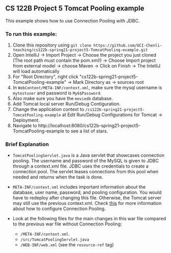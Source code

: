 ## CS 122B Project 5 Tomcat Pooling example

This example shows how to use Connection Pooling with JDBC.

### To run this example: 
1. Clone this repository using `git clone https://github.com/UCI-Chenli-teaching/cs122b-spring21-project5-TomcatPooling-example.git`
2. Open IntelliJ -> Import Project -> Choose the project you just cloned (The root path must contain the pom.xml!) -> Choose Import project from external model -> choose Maven -> Click on Finish -> The IntelliJ will load automatically
3. For "Root Directory", right click "cs122b-spring21-project5-TomcatPooling-example" -> Mark Directory as -> sources root
4. In `WebContent/META-INF/context.xml`, make sure the mysql username is `mytestuser` and password is `My6$Password`.
5. Also make sure you have the `moviedb` database.
6. Add Tomcat local server Run/Debug Contiguration.
7. Change the application context to `/cs122b-spring21-project5-TomcatPooling-example` at Edit Run/Debug Configurations for Tomcat -> Deployment.
8. Navigate to http://localhost:8080/cs122b-spring21-project5-TomcatPooling-example to see a list of stars.

### Brief Explanation
- `TomcatPoolingServlet.java` is a Java servlet that showcases connection pooling. The username and password of the MySQL is given to JDBC through a context.xml file. JDBC uses the credentials to create a connection pool. The servlet leases connections from this pool when needed and returns when the task is done.

- `META-INF/context.xml` includes important information about the database, user name, password, and pooling configuration. You would have to redeploy after changing this file. Otherwise, the Tomcat server may still use the previous context.xml. Check [this](http://tomcat.apache.org/tomcat-9.0-doc/jndi-datasource-examples-howto.html) for more information about how to configure Connection Pooling.

- Look at the following files for the main changes in this war file compared to the previous war file without Connection Pooling:
  - `/META-INF/context.xml`.
  - `/src/TomcatPoolingServlet.java`
  - `/WEB-INF/web.xml` (see the `resource-ref` tag)

